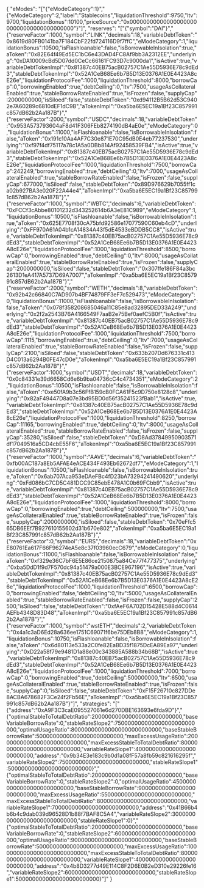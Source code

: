 {
  "eModes": "[\"{\"eModeCategory\":1}\",\"{\"eModeCategory\":2,\"label\":\"Stablecoins\",\"liquidationThreshold\":9750,\"ltv\":9700,\"liquidationBonus\":10100,\"priceSource\":\"0x0000000000000000000000000000000000000000\"}\"]",
  "reserves": "[\"{\"symbol\":\"DAI\"}\",\"{\"reserveFactor\":1000,\"symbol\":\"LINK\",\"decimals\":18,\"variableDebtToken\":\"0x8619d80FB0141ba7F184CbF22fd724116D9f7ffC\",\"eModeCategory\":1,\"liquidationBonus\":10500,\"isFlashloanable\":false,\"isBorrowableInIsolation\":true,\"aToken\":\"0x82E64f49Ed5EC1bC6e43DAD4FC8Af9bb3A2312EE\",\"underlying\":\"0xDA10009cBd5D07dd0CeCc66161FC93D7c9000da1\",\"isActive\":true,\"variableDebtTokenImpl\":\"0x81387c40EB75acB02757C1Ae55D5936E78c9dEd3\",\"stableDebtTokenImpl\":\"0x52A1CeB68Ee6b7B5D13E0376A1E0E4423A8cE26e\",\"liquidationProtocolFee\":1000,\"liquidationThreshold\":8000,\"borrowCap\":0,\"borrowingEnabled\":true,\"debtCeiling\":0,\"ltv\":7500,\"usageAsCollateralEnabled\":true,\"stableBorrowRateEnabled\":true,\"isFrozen\":false,\"supplyCap\":2000000000,\"isSiloed\":false,\"stableDebtToken\":\"0xd94112B5B62d53C9402e7A60289c6810dEF1dC9B\",\"aTokenImpl\":\"0xa5ba6E5EC19a1Bf23C857991c857dB62b2Aa187B\"}\",\"{\"reserveFactor\":2000,\"symbol\":\"USDC\",\"decimals\":18,\"variableDebtToken\":\"0x953A573793604aF8d41F306FEb8274190dB4aE0e\",\"eModeCategory\":0,\"liquidationBonus\":11000,\"isFlashloanable\":false,\"isBorrowableInIsolation\":false,\"aToken\":\"0x191c10Aa4AF7C30e871E70C95dB0E4eb77237530\",\"underlying\":\"0xf97f4df75117a78c1A5a0DBb814Af92458539FB4\",\"isActive\":true,\"variableDebtTokenImpl\":\"0x81387c40EB75acB02757C1Ae55D5936E78c9dEd3\",\"stableDebtTokenImpl\":\"0x52A1CeB68Ee6b7B5D13E0376A1E0E4423A8cE26e\",\"liquidationProtocolFee\":1000,\"liquidationThreshold\":7500,\"borrowCap\":242249,\"borrowingEnabled\":true,\"debtCeiling\":0,\"ltv\":7000,\"usageAsCollateralEnabled\":true,\"stableBorrowRateEnabled\":false,\"isFrozen\":false,\"supplyCap\":677000,\"isSiloed\":false,\"stableDebtToken\":\"0x89D976629b7055ff1ca02b927BA3e020F22A44e4\",\"aTokenImpl\":\"0xa5ba6E5EC19a1Bf23C857991c857dB62b2Aa187B\"}\",\"{\"reserveFactor\":1000,\"symbol\":\"WBTC\",\"decimals\":6,\"variableDebtToken\":\"0xFCCf3cAbbe80101232d343252614b6A3eE81C989\",\"eModeCategory\":1,\"liquidationBonus\":10500,\"isFlashloanable\":false,\"isBorrowableInIsolation\":true,\"aToken\":\"0x625E7708f30cA75bfd92586e17077590C60eb4cD\",\"underlying\":\"0xFF970A61A04b1cA14834A43f5dE4533eBDDB5CC8\",\"isActive\":true,\"variableDebtTokenImpl\":\"0x81387c40EB75acB02757C1Ae55D5936E78c9dEd3\",\"stableDebtTokenImpl\":\"0x52A1CeB68Ee6b7B5D13E0376A1E0E4423A8cE26e\",\"liquidationProtocolFee\":1000,\"liquidationThreshold\":8500,\"borrowCap\":0,\"borrowingEnabled\":true,\"debtCeiling\":0,\"ltv\":8000,\"usageAsCollateralEnabled\":true,\"stableBorrowRateEnabled\":true,\"isFrozen\":false,\"supplyCap\":2000000000,\"isSiloed\":false,\"stableDebtToken\":\"0x307ffe186F84a3bc2613D1eA417A5737D69A7007\",\"aTokenImpl\":\"0xa5ba6E5EC19a1Bf23C857991c857dB62b2Aa187B\"}\",\"{\"reserveFactor\":2000,\"symbol\":\"WETH\",\"decimals\":8,\"variableDebtToken\":\"0x92b42c66840C7AD907b4BF74879FF3eF7c529473\",\"eModeCategory\":0,\"liquidationBonus\":11000,\"isFlashloanable\":false,\"isBorrowableInIsolation\":false,\"aToken\":\"0x078f358208685046a11C85e8ad32895DED33A249\",\"underlying\":\"0x2f2a2543B76A4166549F7aaB2e75Bef0aefC5B0f\",\"isActive\":true,\"variableDebtTokenImpl\":\"0x81387c40EB75acB02757C1Ae55D5936E78c9dEd3\",\"stableDebtTokenImpl\":\"0x52A1CeB68Ee6b7B5D13E0376A1E0E4423A8cE26e\",\"liquidationProtocolFee\":1000,\"liquidationThreshold\":7500,\"borrowCap\":1115,\"borrowingEnabled\":true,\"debtCeiling\":0,\"ltv\":7000,\"usageAsCollateralEnabled\":true,\"stableBorrowRateEnabled\":false,\"isFrozen\":false,\"supplyCap\":2100,\"isSiloed\":false,\"stableDebtToken\":\"0x633b207Dd676331c413D4C013a6294B0FE47cD0e\",\"aTokenImpl\":\"0xa5ba6E5EC19a1Bf23C857991c857dB62b2Aa187B\"}\",\"{\"reserveFactor\":1000,\"symbol\":\"USDT\",\"decimals\":18,\"variableDebtToken\":\"0x0c84331e39d6658Cd6e6b9ba04736cC4c4734351\",\"eModeCategory\":2,\"liquidationBonus\":10500,\"isFlashloanable\":false,\"isBorrowableInIsolation\":false,\"aToken\":\"0xe50fA9b3c56FfB159cB0FCA61F5c9D750e8128c8\",\"underlying\":\"0x82aF49447D8a07e3bd95BD0d56f35241523fBab1\",\"isActive\":true,\"variableDebtTokenImpl\":\"0x81387c40EB75acB02757C1Ae55D5936E78c9dEd3\",\"stableDebtTokenImpl\":\"0x52A1CeB68Ee6b7B5D13E0376A1E0E4423A8cE26e\",\"liquidationProtocolFee\":1000,\"liquidationThreshold\":8250,\"borrowCap\":11165,\"borrowingEnabled\":true,\"debtCeiling\":0,\"ltv\":8000,\"usageAsCollateralEnabled\":true,\"stableBorrowRateEnabled\":false,\"isFrozen\":false,\"supplyCap\":35280,\"isSiloed\":false,\"stableDebtToken\":\"0xD8Ad37849950903571df17049516a5CD4cbE55F6\",\"aTokenImpl\":\"0xa5ba6E5EC19a1Bf23C857991c857dB62b2Aa187B\"}\",\"{\"reserveFactor\":1000,\"symbol\":\"AAVE\",\"decimals\":6,\"variableDebtToken\":\"0xfb00AC187a8Eb5AFAE4eACE434F493Eb62672df7\",\"eModeCategory\":1,\"liquidationBonus\":10500,\"isFlashloanable\":false,\"isBorrowableInIsolation\":true,\"aToken\":\"0x6ab707Aca953eDAeFBc4fD23bA73294241490620\",\"underlying\":\"0xFd086bC7CD5C481DCC9C85ebE478A1C0b69FCbb9\",\"isActive\":true,\"variableDebtTokenImpl\":\"0x81387c40EB75acB02757C1Ae55D5936E78c9dEd3\",\"stableDebtTokenImpl\":\"0x52A1CeB68Ee6b7B5D13E0376A1E0E4423A8cE26e\",\"liquidationProtocolFee\":1000,\"liquidationThreshold\":8000,\"borrowCap\":0,\"borrowingEnabled\":true,\"debtCeiling\":500000000,\"ltv\":7500,\"usageAsCollateralEnabled\":true,\"stableBorrowRateEnabled\":true,\"isFrozen\":false,\"supplyCap\":2000000000,\"isSiloed\":false,\"stableDebtToken\":\"0x70eFfc565DB6EEf7B927610155602d31b670e802\",\"aTokenImpl\":\"0xa5ba6E5EC19a1Bf23C857991c857dB62b2Aa187B\"}\",\"{\"reserveFactor\":0,\"symbol\":\"EURS\",\"decimals\":18,\"variableDebtToken\":\"0xE80761Ea617F66F96274eA5e8c37f03960ecC679\",\"eModeCategory\":0,\"liquidationBonus\":11000,\"isFlashloanable\":false,\"isBorrowableInIsolation\":false,\"aToken\":\"0xf329e36C7bF6E5E86ce2150875a84Ce77f477375\",\"underlying\":\"0xba5DdD1f9d7F570dc94a51479a000E3BCE967196\",\"isActive\":true,\"variableDebtTokenImpl\":\"0x81387c40EB75acB02757C1Ae55D5936E78c9dEd3\",\"stableDebtTokenImpl\":\"0x52A1CeB68Ee6b7B5D13E0376A1E0E4423A8cE26e\",\"liquidationProtocolFee\":1000,\"liquidationThreshold\":6500,\"borrowCap\":0,\"borrowingEnabled\":false,\"debtCeiling\":0,\"ltv\":5000,\"usageAsCollateralEnabled\":true,\"stableBorrowRateEnabled\":false,\"isFrozen\":false,\"supplyCap\":2500,\"isSiloed\":false,\"stableDebtToken\":\"0xfAeF6A702D15428E588d4C0614AEFb4348D83D48\",\"aTokenImpl\":\"0xa5ba6E5EC19a1Bf23C857991c857dB62b2Aa187B\"}\",\"{\"reserveFactor\":1000,\"symbol\":\"wstETH\",\"decimals\":2,\"variableDebtToken\":\"0x4a1c3aD6Ed28a636ee1751C69071f6be75DEb8B8\",\"eModeCategory\":1,\"liquidationBonus\":10750,\"isFlashloanable\":false,\"isBorrowableInIsolation\":false,\"aToken\":\"0x6d80113e533a2C0fe82EaBD35f1875DcEA89Ea97\",\"underlying\":\"0xD22a58f79e9481D1a88e00c343885A588b34b68B\",\"isActive\":true,\"variableDebtTokenImpl\":\"0x81387c40EB75acB02757C1Ae55D5936E78c9dEd3\",\"stableDebtTokenImpl\":\"0x52A1CeB68Ee6b7B5D13E0376A1E0E4423A8cE26e\",\"liquidationProtocolFee\":1000,\"liquidationThreshold\":7000,\"borrowCap\":0,\"borrowingEnabled\":true,\"debtCeiling\":500000000,\"ltv\":6500,\"usageAsCollateralEnabled\":true,\"stableBorrowRateEnabled\":true,\"isFrozen\":false,\"supplyCap\":0,\"isSiloed\":false,\"stableDebtToken\":\"0xF15F26710c827DDe8ACBA678682F3Ce24f2Fb56E\",\"aTokenImpl\":\"0xa5ba6E5EC19a1Bf23C857991c857dB62b2Aa187B\"}\"]",
  "strategies": "[\"{\"address\":\"0xA9F3C3caE095527061e6d270DBE163693e6fda9D\"}\",\"{\"optimalStableToTotalDebtRatio\":200000000000000000000000000,\"baseVariableBorrowRate\":0,\"stableRateSlope2\":750000000000000000000000000,\"optimalUsageRatio\":800000000000000000000000000,\"baseStableBorrowRate\":50000000000000000000000000,\"maxExcessUsageRatio\":200000000000000000000000000,\"maxExcessStableToTotalDebtRatio\":800000000000000000000000000,\"variableRateSlope1\":40000000000000000000000000,\"address\":\"0x9b34E3e183c9b0d1a08fF57a8fb59c821616295f\",\"variableRateSlope2\":750000000000000000000000000,\"stableRateSlope1\":5000000000000000000000000}\",\"{\"optimalStableToTotalDebtRatio\":200000000000000000000000000,\"baseVariableBorrowRate\":0,\"stableRateSlope2\":0,\"optimalUsageRatio\":450000000000000000000000000,\"baseStableBorrowRate\":90000000000000000000000000,\"maxExcessUsageRatio\":550000000000000000000000000,\"maxExcessStableToTotalDebtRatio\":800000000000000000000000000,\"variableRateSlope1\":70000000000000000000000000,\"address\":\"0x41B66b4b6b4c9dab039d96528D1b88f7BAF8C5A4\",\"variableRateSlope2\":3000000000000000000000000000,\"stableRateSlope1\":0}\",\"{\"optimalStableToTotalDebtRatio\":200000000000000000000000000,\"baseVariableBorrowRate\":0,\"stableRateSlope2\":600000000000000000000000000,\"optimalUsageRatio\":900000000000000000000000000,\"baseStableBorrowRate\":50000000000000000000000000,\"maxExcessUsageRatio\":100000000000000000000000000,\"maxExcessStableToTotalDebtRatio\":800000000000000000000000000,\"variableRateSlope1\":40000000000000000000000000,\"address\":\"0x4b8D3277d49E114C8F2D6E0B2eD310e29226fe16\",\"variableRateSlope2\":600000000000000000000000000,\"stableRateSlope1\":5000000000000000000000000}\"]"
}